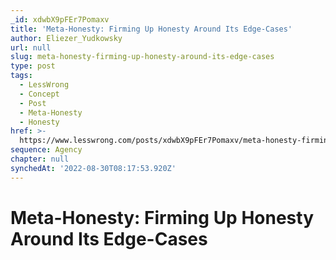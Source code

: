 ```yaml
---
_id: xdwbX9pFEr7Pomaxv
title: 'Meta-Honesty: Firming Up Honesty Around Its Edge-Cases'
author: Eliezer_Yudkowsky
url: null
slug: meta-honesty-firming-up-honesty-around-its-edge-cases
type: post
tags:
  - LessWrong
  - Concept
  - Post
  - Meta-Honesty
  - Honesty
href: >-
  https://www.lesswrong.com/posts/xdwbX9pFEr7Pomaxv/meta-honesty-firming-up-honesty-around-its-edge-cases
sequence: Agency
chapter: null
synchedAt: '2022-08-30T08:17:53.920Z'
---
```

# Meta-Honesty: Firming Up Honesty Around Its Edge-Cases

